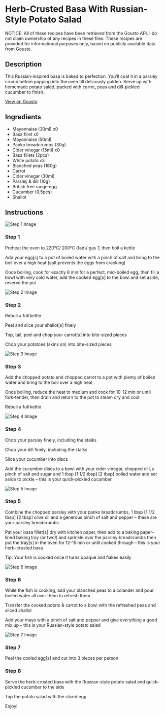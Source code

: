 # Herb-Crusted Basa With Russian-Style Potato Salad

NOTICE: All of these recipes have been retrieved from the Gousto API. I do not claim ownership of any recipes in these files. These recipes are provided for informational purposes only, based on publicly available data from Gousto.

## Description

This Russian-inspired basa is baked to perfection. You’ll coat it in a parsley crumb before popping into the oven till delicously golden. Serve up with homemade potato salad, packed with carrot, peas and dill-pickled cucumber to finish.

[View on Gousto](https://www.gousto.co.uk/recipes/cookbook/herb-crusted-basa-with-russian-style-potato-salad)

## Ingredients

- Mayonnaise (30ml) x0
- Basa fillet x0
- Mayonnaise (50ml)
- Panko breadcrumbs (30g)
- Cider vinegar (15ml) x0
- Basa fillets (2pcs)
- White potato x3
- Blanched peas (160g)
- Carrot
- Cider vinegar (30ml)
- Parsley & dill (10g)
- British free range egg
- Cucumber (0.5pcs)
- Shallot

## Instructions

![Step 1 Image](https://production-media.gousto.co.uk/cms/recipe-step-image/step-1-1713265288425-x200.jpg)

### Step 1

Preheat the oven to 220°C/ 200°C (fan)/ gas 7, then boil a kettle

Add your egg[s] to a pot of boiled water with a pinch of salt and bring to the boil over a high heat (salt prevents the eggs from cracking)

Once boiling, cook for exactly 8 min for a perfect, mid-boiled egg, then fill a bowl with very cold water, add the cooked egg[s] to the bowl and set aside, reserve the pot

![Step 2 Image](https://production-media.gousto.co.uk/cms/recipe-step-image/step-2-1713265291663-x200.jpg)

### Step 2

Reboil a full kettle

Peel and slice your shallot[s] finely

Top, tail, peel and chop your carrot[s] into bite-sized pieces

Chop your potatoes (skins on) into bite-sized pieces

![Step 3 Image](https://production-media.gousto.co.uk/cms/recipe-step-image/step-3-1713265294860-x200.jpg)

### Step 3

Add the chopped potato and chopped carrot to a pot with plenty of boiled water and bring to the boil over a high heat

Once boiling, reduce the heat to medium and cook for 10-12 min or until fork-tender, then drain and return to the pot to steam dry and cool

Reboil a full kettle

![Step 4 Image](https://production-media.gousto.co.uk/cms/recipe-step-image/step-4-1713265297882-x200.jpg)

### Step 4

Chop your parsley finely, including the stalks

Chop your dill finely, including the stalks

Slice your cucumber into discs

Add the cucumber discs to a bowl with your cider vinegar, chopped dill, a pinch of salt and sugar and 1 tbsp <span class="text-purple">[1 1/2 tbsp]</span> <span class="text-danger">[2 tbsp]</span> boiled water and set aside to pickle – this is your quick-pickled cucumber

![Step 5 Image](https://production-media.gousto.co.uk/cms/recipe-step-image/step-5-1713265300879-x200.jpg)

### Step 5

Combine the chopped parsley with your panko breadcrumbs, 1 tbsp <span class="text-purple">[1 1/2 tbsp]</span> <span class="text-danger">[2 tbsp]</span> olive oil and a generous pinch of salt and pepper – these are your parsley breadcrumbs

Pat your basa fillet[s] dry with kitchen paper, then add to a baking paper-lined baking tray (or two!) and sprinkle over the parsley breadcrumbs then put the tray[s] in the oven for 12-15 min or until cooked through – this is your herb-crusted basa

Tip: Your fish is cooked once it turns opaque and flakes easily

![Step 6 Image](https://production-media.gousto.co.uk/cms/recipe-step-image/step-6-1713265304520-x200.jpg)

### Step 6

While the fish is cooking, add your blanched peas to a colander and pour boiled water all over them to refresh them

Transfer the cooked potato & carrot to a bowl with the refreshed peas and sliced shallot

Add your mayo with a pinch of salt and pepper and give everything a good mix up – this is your Russian-style potato salad

![Step 7 Image](https://production-media.gousto.co.uk/cms/recipe-step-image/step-7-1713265307937-x200.jpg)

### Step 7

Peel the cooled egg[s] and cut into 3 pieces per person

### Step 8

Serve the herb-crusted basa with the Russian-style potato salad and quick-pickled cucumber to the side

Top the potato salad with the sliced egg

Enjoy!

